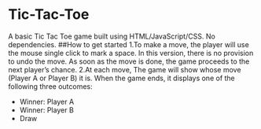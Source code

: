 # Tic-Tac-Toe
A basic Tic Tac Toe game built using HTML/JavaScript/CSS. No dependencies.
##How to get started
1.To make a move, the player will use the mouse single click to mark a space. In this version, there is no provision to undo the move. As soon as the move is done, the game proceeds to the next player’s chance.
2.At each move, The game will show whose move (Player A or Player B) it is. When the game ends, it displays one of the following three outcomes:
* Winner: Player A
* Winner: Player B
* Draw
